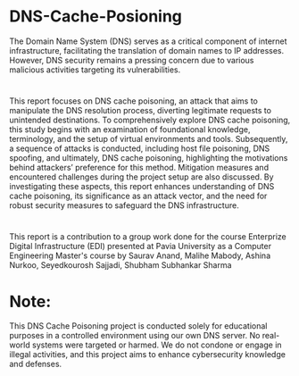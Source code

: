 # DNS-Cache-Posioning
The Domain Name System (DNS) serves as a critical component of internet infrastructure, facilitating the translation of domain names to IP addresses. However, DNS security remains a pressing concern due to various malicious activities targeting its vulnerabilities. 

#
This report focuses on DNS cache poisoning, an attack that aims to manipulate the DNS resolution process, diverting legitimate requests to unintended destinations. To comprehensively explore DNS cache poisoning, this study begins with an examination of foundational knowledge, terminology, and the setup of virtual environments and tools. Subsequently, a sequence of attacks is conducted, including host file poisoning, DNS spoofing, and ultimately, DNS cache poisoning, highlighting the motivations behind attackers’ preference for this method. Mitigation measures and encountered challenges during the project setup are also discussed. By investigating these aspects, this report enhances understanding of DNS cache poisoning, its significance as an attack vector, and the need for robust security measures to safeguard the DNS infrastructure.

#
This report is a contribution to a group work done for the course Enterprize Digital Infrastructure (EDI) presented at Pavia University as a Computer Engineering Master's course by Saurav Anand, Malihe Mabody, Ashina Nurkoo, Seyedkourosh Sajjadi, Shubham Subhankar Sharma 
# Note:
This DNS Cache Poisoning project is conducted solely for educational purposes in a controlled environment using our own DNS server. No real-world systems were targeted or harmed. We do not condone or engage in illegal activities, and this project aims to enhance cybersecurity knowledge and defenses.
